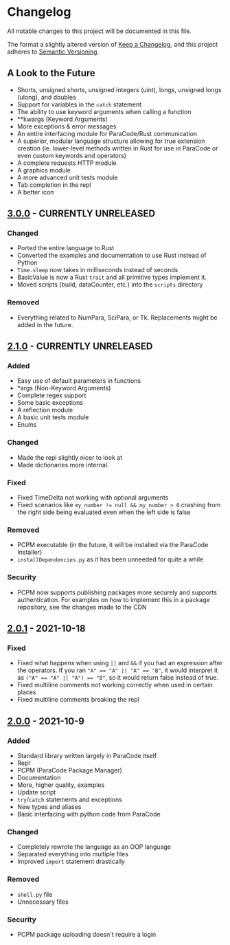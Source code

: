# Changelog
All notable changes to this project will be documented in this file.

The format a slightly altered version of [Keep a Changelog](https://keepachangelog.com/en/1.0.0/),
and this project adheres to [Semantic Versioning](https://semver.org/spec/v2.0.0.html).

## A Look to the Future
- Shorts, unsigned shorts, unsigned integers (uint), longs, unsigned longs (ulong), and doubles
- Support for variables in the `catch` statement
- The ability to use keyword arguments when calling a function
- **kwargs (Keyword Arguments)
- More exceptions & error messages
- An entire interfacing module for ParaCode/Rust communication
- A superior, modular language structure allowing for true extension creation (ie. lower-level methods written in Rust for use in ParaCode or even custom keywords and operators)
- A complete requests HTTP module
- A graphics module
- A more advanced unit tests module
- Tab completion in the repl
- A better icon

## [3.0.0] - CURRENTLY UNRELEASED
### Changed
- Ported the entire language to Rust
- Converted the examples and documentation to use Rust instead of Python
- `Time.sleep` now takes in milliseconds instead of seconds
- BasicValue is now a Rust `trait` and all primitive types implement it.
- Moved scripts (build, dataCounter, etc.) into the `scripts` directory

### Removed
- Everything related to NumPara, SciPara, or Tk. Replacements might be added in the future.

## [2.1.0] - CURRENTLY UNRELEASED
### Added
- Easy use of default parameters in functions
- *args (Non-Keyword Arguments)
- Complete regex support
- Some basic exceptions
- A reflection module
- A basic unit tests module
- Enums

### Changed
- Made the repl slightly nicer to look at
- Made dictionaries more internal.

### Fixed
- Fixed TimeDelta not working with optional arguments
- Fixed scenarios like `my_number != null && my_number > 0` crashing from the right side being evaluated even when the left side is false

### Removed
- PCPM executable (in the future, it will be installed via the ParaCode Installer)
- `installDependencies.py` as it has been unneeded for quite a while

### Security
- PCPM now supports publishing packages more securely and supports authentication. For examples on how to implement this in a package repository, see the changes made to the CDN

## [2.0.1] - 2021-10-18
### Fixed
- Fixed what happens when using `||` and `&&` if you had an expression after the operators. If you ran `"A" == "A" || "A" == "B"`, it would interpret it as `("A" == "A" || "A") == "B"`, so it would return false instead of true.
- Fixed multiline comments not working correctly when used in certain places
- Fixed multiline comments breaking the repl

## [2.0.0] - 2021-10-9
### Added
- Standard library written largely in ParaCode itself
- Repl
- PCPM (ParaCode Package Manager)
- Documentation
- More, higher quality, examples
- Update script
- `try`/`catch` statements and exceptions
- New types and aliases
- Basic interfacing with python code from ParaCode

### Changed
- Completely rewrote the language as an OOP language
- Separated everything into multiple files
- Improved `import` statement drastically

### Removed
- `shell.py` file
- Unnecessary files

### Security
- PCPM package uploading doesn't require a login

[3.0.0]: https://github.com/ParaCodeLang/ParaCode/compare/rewrite...rewrite-rust

[2.1.0]: https://github.com/ParaCodeLang/ParaCode/compare/2.0.1...rewrite
[2.0.1]: https://github.com/ParaCodeLang/ParaCode/compare/2.0.0...2.0.1
[2.0.0]: https://github.com/ParaCodeLang/ParaCode/releases/tag/2.0.0
